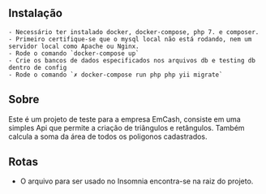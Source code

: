 ## Instalação 
    - Necessário ter instalado docker, docker-compose, php 7. e composer.
    - Primeiro certifique-se que o mysql local não está rodando, nem um servidor local como Apache ou Nginx.
    - Rode o comando `docker-compose up`
    - Crie os bancos de dados especificados nos arquivos db e testing db dentro de config
    - Rode o comando `✗ docker-compose run php php yii migrate`
## Sobre
 Este é um projeto de teste para a empresa EmCash, consiste em uma simples Api que permite a criação de triângulos e 
 retângulos. Também calcula a soma da área de todos os poligonos cadastrados.
 
## Rotas 
- O arquivo para ser usado no Insomnia encontra-se na raiz do projeto.